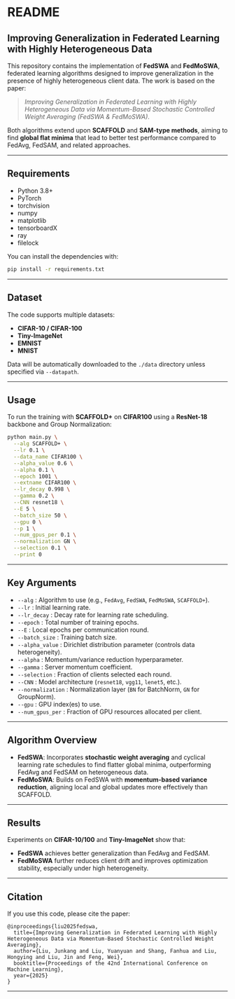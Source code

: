 

# README

## Improving Generalization in Federated Learning with Highly Heterogeneous Data

This repository contains the implementation of **FedSWA** and **FedMoSWA**, federated learning algorithms designed to improve generalization in the presence of highly heterogeneous client data. The work is based on the paper:

> *Improving Generalization in Federated Learning with Highly Heterogeneous Data via Momentum-Based Stochastic Controlled Weight Averaging (FedSWA & FedMoSWA)*.

Both algorithms extend upon **SCAFFOLD** and **SAM-type methods**, aiming to find **global flat minima** that lead to better test performance compared to FedAvg, FedSAM, and related approaches.

---

## Requirements

* Python 3.8+
* PyTorch
* torchvision
* numpy
* matplotlib
* tensorboardX
* ray
* filelock

You can install the dependencies with:

```bash
pip install -r requirements.txt
```

---

## Dataset

The code supports multiple datasets:

* **CIFAR-10 / CIFAR-100**
* **Tiny-ImageNet**
* **EMNIST**
* **MNIST**

Data will be automatically downloaded to the `./data` directory unless specified via `--datapath`.

---

## Usage

To run the training with **SCAFFOLD+** on **CIFAR100** using a **ResNet-18** backbone and Group Normalization:

```bash
python main.py \
  --alg SCAFFOLD+ \
  --lr 0.1 \
  --data_name CIFAR100 \
  --alpha_value 0.6 \
  --alpha 0.1 \
  --epoch 1001 \
  --extname CIFAR100 \
  --lr_decay 0.998 \
  --gamma 0.2 \
  --CNN resnet18 \
  --E 5 \
  --batch_size 50 \
  --gpu 0 \
  --p 1 \
  --num_gpus_per 0.1 \
  --normalization GN \
  --selection 0.1 \
  --print 0
```

---

## Key Arguments

* `--alg` : Algorithm to use (e.g., `FedAvg`, `FedSWA`, `FedMoSWA`, `SCAFFOLD+`).
* `--lr` : Initial learning rate.
* `--lr_decay` : Decay rate for learning rate scheduling.
* `--epoch` : Total number of training epochs.
* `--E` : Local epochs per communication round.
* `--batch_size` : Training batch size.
* `--alpha_value` : Dirichlet distribution parameter (controls data heterogeneity).
* `--alpha` : Momentum/variance reduction hyperparameter.
* `--gamma` : Server momentum coefficient.
* `--selection` : Fraction of clients selected each round.
* `--CNN` : Model architecture (`resnet18`, `vgg11`, `lenet5`, etc.).
* `--normalization` : Normalization layer (`BN` for BatchNorm, `GN` for GroupNorm).
* `--gpu` : GPU index(es) to use.
* `--num_gpus_per` : Fraction of GPU resources allocated per client.

---

## Algorithm Overview

* **FedSWA**: Incorporates **stochastic weight averaging** and cyclical learning rate schedules to find flatter global minima, outperforming FedAvg and FedSAM on heterogeneous data.
* **FedMoSWA**: Builds on FedSWA with **momentum-based variance reduction**, aligning local and global updates more effectively than SCAFFOLD.

---

## Results

Experiments on **CIFAR-10/100** and **Tiny-ImageNet** show that:

* **FedSWA** achieves better generalization than FedAvg and FedSAM.
* **FedMoSWA** further reduces client drift and improves optimization stability, especially under high heterogeneity.

---

## Citation

If you use this code, please cite the paper:

```
@inproceedings{liu2025fedswa,
  title={Improving Generalization in Federated Learning with Highly Heterogeneous Data via Momentum-Based Stochastic Controlled Weight Averaging},
  author={Liu, Junkang and Liu, Yuanyuan and Shang, Fanhua and Liu, Hongying and Liu, Jin and Feng, Wei},
  booktitle={Proceedings of the 42nd International Conference on Machine Learning},
  year={2025}
}
```

---


